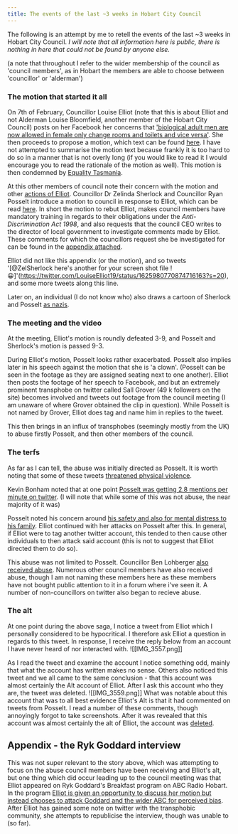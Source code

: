 ```yaml
---
title: The events of the last ~3 weeks in Hobart City Council
---
```




The following is an attempt by me to retell the events of the last ~3 weeks in Hobart City Council. *I will note that all information here is public, there is nothing in here that could not be found by anyone else.*

(a note that throughout I refer to the wider membership of the council as 'council members', as in Hobart the members are able to choose between 'councillor' or 'alderman')

### The motion that started it all
On 7th of February, Councillor Louise Elliot (note that this is about Elliot and not Alderman Louise Bloomfield, another member of the Hobart City Council) posts on her Facebook her concerns that ['biological adult men are now allowed in female only change rooms and toilets and vice versa'](https://www.facebook.com/louiseelliothobart/posts/pfbid0yfM7zkjux8uXKVJQbAmnPZkW7Fdsnmjq6F8Mip5kPm2qXr94qfLyo3YLhXhPksfkl). She then proceeds to propose a motion, which text can be found [here](https://drive.google.com/file/d/1LXUYPU3IjQvs5Qi8iZBORleNoK9dJ50K/view?usp=sharing). I have not attempted to summarise the motion text because frankly it is too hard to do so in a manner that is not overly long (if you would like to read it I would encourage you to read the rationale of the motion as well). This motion is then condemned by [Equality Tasmania](https://www.facebook.com/EqualityTas/posts/pfbid02zBNxoGPmpYg7tYnPis7hmzg83zTuCnPGAny5chjoLpZWyRioZMQH8xNAAXCRabyDl). 

At this other members of council note their concern with the motion and other [actions of Elliot](https://www.facebook.com/SherlockZe/posts/pfbid02af8LEmtEU53mjmZHAK4DsahPVVpghhNgSEo8Hrp3LWRE1Y3YWEb6i52xzSFPgpqal). Councillor Dr Zelinda Sherlock and Councillor Ryan Posselt introduce a motion to council in response to Elliot, which can be read [here](https://drive.google.com/file/d/1cg_y2-m5Pft_KSSbJycMTXYo35Wvb8f6/view?usp=sharing). In short the motion to rebut Elliot, makes council members have mandatory training in regards to their obligations under the *Anti-Discrimination Act 1998*, and also requests that the council CEO writes to the director of local government to investigate comments made by Elliot. These comments for which the councillors request she be investigated for can be found in the [appendix attached](https://drive.google.com/file/d/1B6BzxgwQL9ziJdc6kDnCP1hrAjY9kaC0/view?usp=sharing).

Elliot did not like this appendix (or the motion), and so tweets '[@ZelSherlock here's another for your screen shot file ! 😀]'(https://twitter.com/LouiseElliot19/status/1625980770874716163?s=20), and some more tweets along this line. 

Later on, an individual (I do not know who) also draws a cartoon of Sherlock and Posselt [as nazis](https://twitter.com/Ryan_Posselt/status/1627289467261448192?s=20). 

### The meeting and the video
At the meeting, Elliot's motion is roundly defeated 3-9, and Posselt and Sherlock's motion is passed 9-3. 

During Elliot's motion, Posselt looks rather exacerbated.  Posselt also implies later in his speech against the motion that she is 'a clown'.  (Posselt can be seen in the footage as they are assigned seating next to one another). Elliot then posts the footage of her speech to Facebook, and but an extremely prominent transphobe on twitter called Sall Grover (49 k followers on the site) becomes involved and tweets out footage from the council meeting (I am unaware of where Grover obtained the clip in question). While Posselt is not named by Grover, Elliot does tag and name him in replies to the tweet.  

This then brings in an influx of transphobes (seemingly mostly from the UK) to abuse firstly Posselt, and then other members of the council.

### The terfs

As far as I can tell, the abuse was initially directed as Posselt. It is worth noting that some of these tweets [threatened physical violence](https://twitter.com/Ryan_Posselt/status/1628357963332349953?s=20). 

Kevin Bonham noted that at one point [Posselt was getting 2.8 mentions per minute on twitter](https://twitter.com/kevinbonham/status/1628722630940569602?s=20). (I will note that while some of this was not abuse, the near majority of it was)

Posselt noted his concern around [his safety and also for mental distress to his family](https://twitter.com/Ryan_Posselt/status/1628349729880027136?s=20). Elliot continued with her attacks on Posselt after this. In general, if Elliot were to tag another twitter account, this tended to then cause other individuals to then attack said account (this is not to suggest that Elliot directed them to do so). 

This abuse was not limited to Posselt. Councillor Ben Lohberger [also received abuse](https://twitter.com/BenGlenHuon/status/1629035624606097409?s=20). Numerous other council members have also received abuse, though I am not naming these members here as these members have not bought public attention to it in a forum where i've seen it.  A number of non-councillors on twitter also began to recieve abuse.


### The alt
At one point during the above saga, I notice a tweet from Elliot which I personally considered to be hypocritical. I therefore ask Elliot a question in regards to this tweet. In response, I receive the reply below from an account I have never heard of nor interacted with.
![[IMG_3557.png]]

As I read the tweet and examine the account I notice something odd, mainly that what the account has written makes no sense.  Others also noticed this tweet and we all came to the same conclusion - that this account was almost certainly the Alt account of Elliot.  After I ask this account who they are, the tweet was deleted.
![[IMG_3559.png]]
What was notable about this account that was to all best evidence Elliot's Alt is that it had commented on tweets from Posselt. I read a number of these comments, though annoyingly forgot to take screenshots. After it was revealed that this account was almost certainly the alt of Elliot, the account was [deleted](https://twitter.com/Erin_Ranger_9). 


## Appendix - the Ryk Goddard interview 

This was not super relevant to the story above, which was attempting to focus on the abuse council members have been receiving and Elliot's alt, but one thing which did occur leading up to the council meeting was that Elliot appeared on Ryk Goddard's Breakfast program on ABC Radio Hobart. In the program [Elliot is given an opportunity to discuss her motion but instead chooses to attack Goddard and the wider ABC for perceived bias](https://twitter.com/BenGlenHuon/status/1625402497044205568?s=20). After Elliot has gained some note on twitter with the transphobic community, she attempts to republicise the interview, though was unable to (so far).